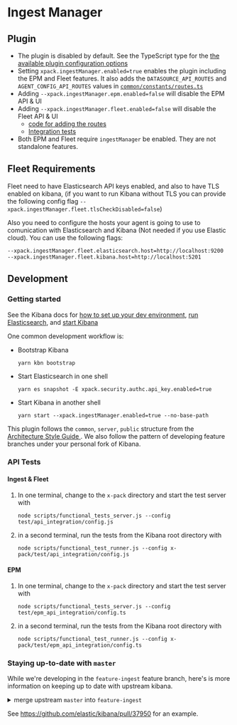 # Ingest Manager

## Plugin

- The plugin is disabled by default. See the TypeScript type for the [the available plugin configuration options](https://github.com/elastic/kibana/blob/master/x-pack/plugins/ingest_manager/common/types/index.ts#L9-L27)
- Setting `xpack.ingestManager.enabled=true` enables the plugin including the EPM and Fleet features. It also adds the `DATASOURCE_API_ROUTES` and `AGENT_CONFIG_API_ROUTES` values in [`common/constants/routes.ts`](./common/constants/routes.ts)
- Adding `--xpack.ingestManager.epm.enabled=false` will disable the EPM API & UI
- Adding `--xpack.ingestManager.fleet.enabled=false` will disable the Fleet API & UI
  - [code for adding the routes](https://github.com/elastic/kibana/blob/1f27d349533b1c2865c10c45b2cf705d7416fb36/x-pack/plugins/ingest_manager/server/plugin.ts#L115-L133)
  - [Integration tests](server/integration_tests/router.test.ts)
- Both EPM and Fleet require `ingestManager` be enabled. They are not standalone features.

## Fleet Requirements

Fleet need to have Elasticsearch API keys enabled, and also to have TLS enabled on kibana, (if you want to run Kibana without TLS you can provide the following config flag `--xpack.ingestManager.fleet.tlsCheckDisabled=false`)

Also you need to configure the hosts your agent is going to use to comunication with Elasticsearch and Kibana (Not needed if you use Elastic cloud). You can use the following flags:

```
--xpack.ingestManager.fleet.elasticsearch.host=http://localhost:9200
--xpack.ingestManager.fleet.kibana.host=http://localhost:5201
```

## Development

### Getting started

See the Kibana docs for [how to set up your dev environment](https://github.com/elastic/kibana/blob/master/CONTRIBUTING.md#setting-up-your-development-environment), [run Elasticsearch](https://github.com/elastic/kibana/blob/master/CONTRIBUTING.md#running-elasticsearch), and [start Kibana](https://github.com/elastic/kibana/blob/master/CONTRIBUTING.md#running-kibana)

One common development workflow is:

- Bootstrap Kibana
  ```
  yarn kbn bootstrap
  ```
- Start Elasticsearch in one shell
  ```
  yarn es snapshot -E xpack.security.authc.api_key.enabled=true
  ```
- Start Kibana in another shell
  ```
  yarn start --xpack.ingestManager.enabled=true --no-base-path
  ```

This plugin follows the `common`, `server`, `public` structure from the [Architecture Style Guide
](https://github.com/elastic/kibana/blob/master/style_guides/architecture_style_guide.md#file-and-folder-structure). We also follow the pattern of developing feature branches under your personal fork of Kibana.

### API Tests

#### Ingest & Fleet

1. In one terminal, change to the `x-pack` directory and start the test server with

   ```
   node scripts/functional_tests_server.js --config test/api_integration/config.js
   ```

1. in a second terminal, run the tests from the Kibana root directory with
   ```
   node scripts/functional_test_runner.js --config x-pack/test/api_integration/config.js
   ```

#### EPM

1. In one terminal, change to the `x-pack` directory and start the test server with

   ```
   node scripts/functional_tests_server.js --config test/epm_api_integration/config.ts
   ```

1. in a second terminal, run the tests from the Kibana root directory with
   ```
   node scripts/functional_test_runner.js --config x-pack/test/epm_api_integration/config.ts
   ```

### Staying up-to-date with `master`

While we're developing in the `feature-ingest` feature branch, here's is more information on keeping up to date with upstream kibana.

<details>
  <summary>merge upstream <code>master</code> into <code>feature-ingest</code></summary>

```bash
## checkout feature branch to your fork
git checkout -B feature-ingest origin/feature-ingest

## make sure your feature branch is current with upstream feature branch
git pull upstream feature-ingest

## pull in changes from upstream master
git pull upstream master

## push changes to your remote
git push origin

# /!\ Open a DRAFT PR /!\
# Normal PRs will re-notify authors of commits already merged
# Draft PR will trigger CI run. Once CI is green ...
# /!\ DO NOT USE THE GITHUB UI TO MERGE THE PR /!\

## push your changes to upstream feature branch from the terminal; not GitHub UI
git push upstream
```

</details>

See https://github.com/elastic/kibana/pull/37950 for an example.
